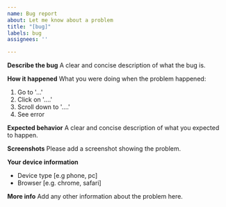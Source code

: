 ```yaml
---
name: Bug report
about: Let me know about a problem
title: "[bug]"
labels: bug
assignees: ''

---
```


**Describe the bug**
A clear and concise description of what the bug is.

**How it happened**
What you were doing when the problem happened:
1. Go to '...'
2. Click on '....'
3. Scroll down to '....'
4. See error

**Expected behavior**
A clear and concise description of what you expected to happen.

**Screenshots**
Please add a screenshot showing the problem.

**Your device information**
 - Device type [e.g phone, pc]
 - Browser [e.g. chrome, safari]

**More info**
Add any other information about the problem here.
